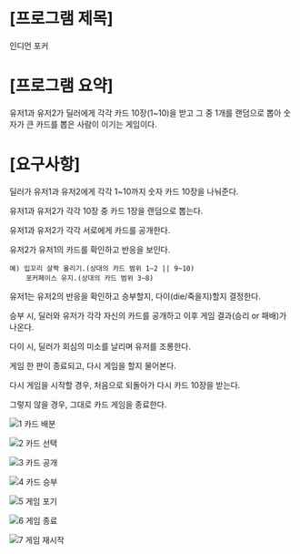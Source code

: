 # [프로그램 제목]

인디언 포커



# [프로그램 요약]

유저1과 유저2가 딜러에게 각각 카드 10장(1~10)을 받고 그 중 1개를 랜덤으로 뽑아 숫자가 큰 카드를 뽑은 사람이 이기는 게임이다.



# [요구사항]

딜러가 유저1과 유저2에게 각각 1~10까지 숫자 카드 10장을 나눠준다.

유저1과 유저2가 각각 10장 중 카드 1장을 랜덤으로 뽑는다.

유저1과 유저2가 각각 서로에게 카드를 공개한다.

유저2가 유저1의 카드를 확인하고 반응을 보인다.

	예) 입꼬리 살짝 올리기.(상대의 카드 범위 1~2 || 9~10)
	    포커페이스 유지.(상대의 카드 범위 3~8)

유저1는 유저2의 반응을 확인하고 승부할지, 다이(die/죽을지)할지 결정한다.

승부 시, 딜러와 유저가 각각 자신의 카드를 공개하고 이후 게임 결과(승리 or 패배)가 나온다.

다이 시, 딜러가 회심의 미소를 날리며 유저를 조롱한다.

게임 한 판이 종료되고, 다시 게임을 할지 물어본다.

다시 게임을 시작할 경우, 처음으로 되돌아가 다시 카드 10장을 받는다.

그렇지 않을 경우, 그대로 카드 게임을 종료한다.




![1  카드 배분](https://user-images.githubusercontent.com/121847260/213597298-8c5087eb-f551-4c04-9030-aac7b8c8a7ba.png)


![2  카드 선택](https://user-images.githubusercontent.com/121847260/213597323-0e902dc8-366e-4a07-bc75-0820be74ed7f.png)


![3  카드 공개](https://user-images.githubusercontent.com/121847260/213600381-9bca9f17-2f9c-42c6-82e1-2da5f228ee79.png)


![4  카드 승부](https://user-images.githubusercontent.com/121847260/213597640-8bd3f505-5442-4fc9-9e63-c67322e740c8.png)


![5  게임 포기](https://user-images.githubusercontent.com/121847260/213597351-bb7759ff-d32a-4cfa-a90a-13aa829bc864.png)


![6  게임 종료](https://user-images.githubusercontent.com/121847260/213597352-92bfceaa-60e8-4feb-b9b4-fef1b9e1ad6f.png)


![7  게임 재시작](https://user-images.githubusercontent.com/121847260/213597354-fd13c1be-4b88-409b-be1d-2e3c984e8b19.png)
